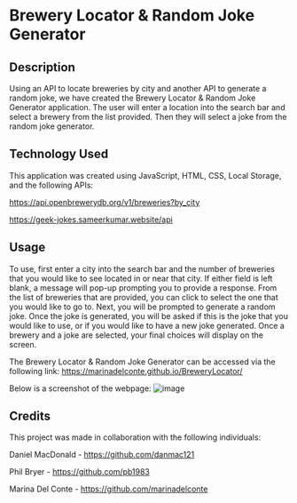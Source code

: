 # Brewery Locator & Random Joke Generator

## Description

Using an API to locate breweries by city and another API to generate a random joke, we have created the Brewery Locator & Random Joke Generator application. The user will enter a location into the search bar and select a brewery from the list provided. Then they will select a joke from the random joke generator.

## Technology Used

This application was created using JavaScript, HTML, CSS, Local Storage, and the following APIs:

https://api.openbrewerydb.org/v1/breweries?by_city

https://geek-jokes.sameerkumar.website/api

## Usage

To use, first enter a city into the search bar and the number of breweries that you would like to see located in or near that city. If either field is left blank, a message will pop-up prompting you to provide a response. From the list of breweries that are provided, you can click to select the one that you would like to go to. Next, you will be prompted to generate a random joke. Once the joke is generated, you will be asked if this is the joke that you would like to use, or if you would like to have a new joke generated. Once a brewery and a joke are selected, your final choices will display on the screen.

The Brewery Locator & Random Joke Generator can be accessed via the following link: https://marinadelconte.github.io/BreweryLocator/

Below is a screenshot of the webpage:
![image](https://github.com/marinadelconte/BreweryLocator/assets/137957098/134c08e4-9c3a-4856-a770-b13397635e31)


## Credits

This project was made in collaboration with the following individuals:
 
Daniel MacDonald - https://github.com/danmac121

Phil Bryer - https://github.com/pb1983 

Marina Del Conte - https://github.com/marinadelconte



